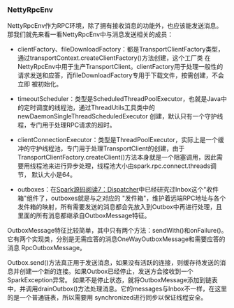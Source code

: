 ### NettyRpcEnv

NettyRpcEnv作为RPC环境，除了拥有接收消息的功能外，也应该能发送消息。那我们就先来看一看NettyRpcEnv中与消息发送相关的成员：
  * clientFactory、fileDownloadFactory：都是TransportClientFactory类型，通过transportContext.createClientFactory()方法创建，这个工厂类
  在NettyRpcEnv中用于生产TransportClient。clientFactory用于处理一般性的请求发送和应答，而fileDownloadFactory专用于下载文件，按需创建，不会立即
  被初始化。

  * timeoutScheduler：类型是ScheduledThreadPoolExecutor，也就是Java中的定时调度的线程池，通过ThreadUtils工具类中的newDaemonSingleThreadScheduledExecutor
  创建，默认只有一个守护线程，专门用于处理RPC请求的超时。

  * clientConnectionExecutor：类型是ThreadPoolExecutor，实际上是一个缓冲的守护线程池，专门用于处理TransportClient的创建，由于
  TransportClientFactory.createClient()方法本身就是一个阻塞调用，因此需要用线程池来进行异步处理，线程池大小由spark.rpc.connect.threads调节，
  默认大小是64。

  * outboxes：在[Spark源码阅读7：Dispatcher](../master/docs/dispatcher.md)中已经研究过Inbox这个"收件箱"组件了，outboxes就是与之对应的
  "发件箱"，维护着远端RPC地址与各个发件箱的映射，所有需要发送的消息都会先放入到Outbox中再进行处理，且里面的所有消息都继承自OutboxMessage特征。

OutboxMessage特征比较简单，其中只有两个方法：sendWith()和onFailure()。它有两个实现类，分别是无需应答的消息OneWayOutboxMessage和需要应答的消息
RpcOutboxMessage。

Outbox.send()方法真正用于发送消息，如果没有活跃的连接，则缓存待发送的消息并创建一个新的连接。如果Outbox已经停止，发送方会接收到一个SparkException异常。
如果不是停止状态，就将OutboxMessage添加到链表中，并调用drainOutbox()方法处理消息。它的messages与Inbox不一样，在这里的是一个普通链表，所以需要用
synchronized进行同步以保证线程安全。
